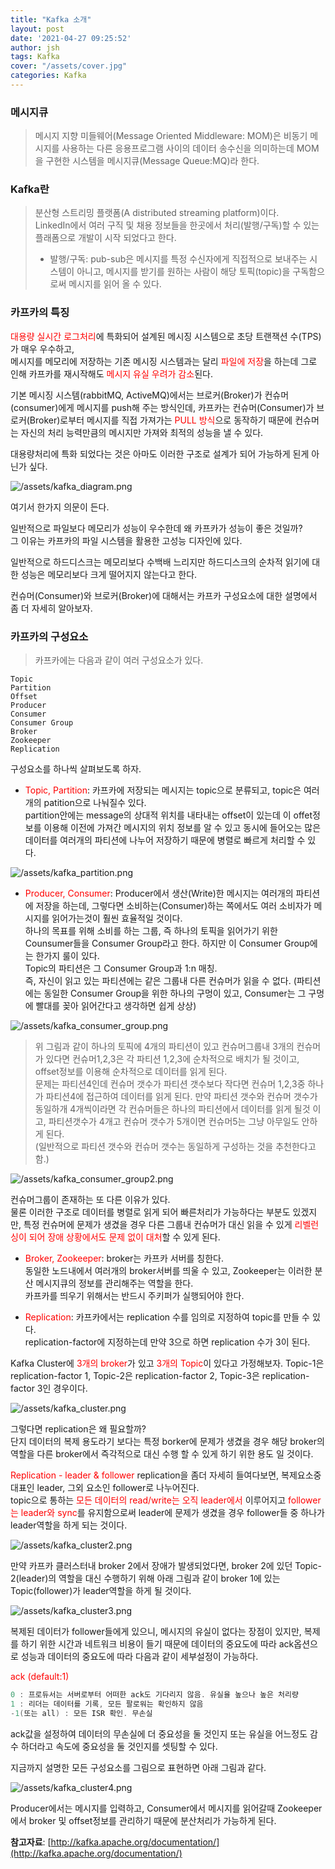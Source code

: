 ```yaml
---
title: "Kafka 소개"
layout: post
date: '2021-04-27 09:25:52'
author: jsh
tags: Kafka
cover: "/assets/cover.jpg"
categories: Kafka
---
```


### 메시지큐

> 메시지 지향 미들웨어(Message Oriented Middleware: MOM)은 비동기 메시지를 사용하는 다른 응용프로그램 사이의 데이터 송수신을 의미하는데 MOM을 구현한 시스템을 메시지큐(Message Queue:MQ)라 한다.
    
### Kafka란
> 분산형 스트리밍 플랫폼(A distributed streaming platform)이다.   
> LinkedIn에서 여러 구직 및 채용 정보들을 한곳에서 처리(발행/구독)할 수 있는 플래폼으로 개발이 시작 되었다고 한다.   
> * 발행/구독: pub-sub은 메시지를 특정 수신자에게 직접적으로 보내주는 시스템이 아니고, 메시지를 받기를 원하는 사람이 해당 토픽(topic)을 구독함으로써 메시지를 읽어 올 수 있다.
 
### 카프카의 특징
<font color="red">대용량 실시간 로그처리</font>에 특화되어 설계된 메시징 시스템으로 초당 트랜잭션 수(TPS)가 매우 우수하고,   
메시지를 메모리에 저장하는 기존 메시징 시스템과는 달리 <font color="red">파일에 저장</font>을 하는데 그로 인해 카프카를 재시작해도 <font color="red">메시지 유실 우려가 감소</font>된다.
   
기본 메시징 시스템(rabbitMQ, ActiveMQ)에서는 브로커(Broker)가 컨슈머(consumer)에게 메시지를 push해 주는 방식인데, 카프카는 컨슈머(Consumer)가 브로커(Broker)로부터 메시지를 직접 가져가는 <font color="red">PULL 방식</font>으로 동작하기 때문에 컨슈머는 자신의 처리 능력만큼의 메시지만 가져와 최적의 성능을 낼 수 있다.
   
대용량처리에 특화 되었다는 것은 아마도 이러한 구조로 설계가 되어 가능하게 된게 아닌가 싶다.

![/assets/kafka_diagram.png](/assets/kafka_diagram.png)

여기서 한가지 의문이 든다.
   
일반적으로 파일보다 메모리가 성능이 우수한데 왜 카프카가 성능이 좋은 것일까?   
그 이유는 카프카의 파일 시스템을 활용한 고성능 디자인에 있다.
   
일반적으로 하드디스크는 메모리보다 수백배 느리지만 하드디스크의 순차적 읽기에 대한 성능은 메모리보다 크게 떨어지지 않는다고 한다.
   
컨슈머(Consumer)와 브로커(Broker)에 대해서는 카프카 구성요소에 대한 설명에서 좀 더 자세히 알아보자.

### 카프카의 구성요소
> 카프카에는 다음과 같이 여러 구성요소가 있다.

```
Topic
Partition
Offset
Producer
Consumer
Consumer Group
Broker
Zookeeper
Replication
```

구성요소를 하나씩 살펴보도록 하자.

+ <font color="red">Topic, Partition</font>: 카프카에 저장되는 메시지는 topic으로 분류되고, topic은 여러개의 patition으로 나눠질수 있다.   
  partition안에는 message의 상대적 위치를 내타내는 offset이 있는데 이 offet정보를 이용해 이전에 가져간 메시지의 위치 정보를 알 수 있고 동시에 들어오는 많은 데이터를 여러개의 파티션에 나누어 저장하기 때문에 병렬로 빠르게 처리할 수 있다.

![/assets/kafka_partition.png](/assets/kafka_partition.png)

+ <font color="red">Producer, Consumer</font>: Producer에서 생산(Write)한 메시지는 여러개의 파티션에 저장을 하는데, 그렇다면 소비하는(Consumer)하는 쪽에서도 여러 소비자가 메시지를 읽어가는것이 훨씬 효율적일 것이다.   
  하나의 목표를 위해 소비를 하는 그룹, 즉 하나의 토픽을 읽어가기 위한 Counsumer들을 Consumer Group라고 한다.
  하지만 이 Consumer Group에는 한가지 룰이 있다.    
  Topic의 파티션은 그 Consumer Group과 1:n 매칭.   
  즉, 자신이 읽고 있는 파티션에는 같은 그룹내 다른 컨슈머가 읽을 수 없다. 
  (파티션에는 동일한 Consumer Group을 위한 하나의 구멍이 있고, Consumer는 그 구멍에 빨대를 꽂아 읽어간다고 생각하면 쉽게 상상)

![/assets/kafka_consumer_group.png](/assets/kafka_consumer_group.png)

> 위 그림과 같이 하나의 토픽에 4개의 파티션이 있고 컨슈머그룹내 3개의 컨슈머가 있다면 컨슈머1,2,3은 각 파티션 1,2,3에 순차적으로 배치가 될 것이고, 
> offset정보를 이용해 순차적으로 데이터를 읽게 된다.    
> 문제는 파티션4인데 컨슈머 갯수가 파티션 갯수보다 작다면 컨슈머 1,2,3중 하나가 파티션4에 접근하여 데이터를 읽게 된다. 
> 만약 파티션 갯수와 컨슈머 갯수가 동일하개 4개씩이라면 각 컨슈머들은 하나의 파티션에서 데이터를 읽게 될것 이고, 
> 파티션갯수가 4개고 컨슈머 갯수가 5개이면 컨슈머5는 그냥 아무일도 안하게 된다.   
> (일반적으로 파티션 갯수와 컨슈머 갯수는 동일하게 구성하는 것을 추천한다고 함.)

![/assets/kafka_consumer_group2.png](/assets/kafka_consumer_group2.png)

컨슈머그룹이 존재하는 또 다른 이유가 있다.    
물론 이러한 구조로 데이터를 병렬로 읽게 되어 빠른처리가 가능하다는 부분도 있겠지만, 특정 컨슈머에 문제가 생겼을 경우 다른 그룹내 컨슈머가 대신 읽을 수 있게 
<font color="red">리벨런싱이 되어 장애 상황에서도 문제 없이 대처</font>할 수 있게 된다.

+ <font color="red">Broker, Zookeeper</font>: broker는 카프카 서버를 칭한다.   
  동일한 노드내에서 여러개의 broker서버를 띄울 수 있고, Zookeeper는 이러한 분산 메시지큐의 정보를 관리해주는 역할을 한다.   
  카프카를 띄우기 위해서는 반드시 주키퍼가 실행되어야 한다.

+ <font color="red">Replication</font>: 카프카에서는 replication 수를 임의로 지정하여 topic를 만들 수 있다.   
  replication-factor에 지정하는데 만약 3으로 하면 replication 수가 3이 된다.

Kafka Cluster에 <font color="red">3개의 broker</font>가 있고 <font color="red">3개의 Topic</font>이 있다고 가정해보자.
Topic-1은 replication-factor 1, Topic-2은 replication-factor 2, Topic-3은 replication-factor 3인 경우이다.

![/assets/kafka_cluster.png](/assets/kafka_cluster.png)

그렇다면 replication은 왜 필요할까?   
단지 데이터의 복제 용도라기 보다는 특정 borker에 문제가 생겼을 경우 해당 broker의 역할을 다른 broker에서 즉각적으로 대신 수행 할 수 있게 하기 위한 용도 일 것이다.

<font color="red">Replication - leader & follower</font>
replication을 좀더 자세히 들여다보면, 복제요소중 대표인 leader, 그외 요소인 follower로 나누어진다.   
topic으로 통하는 <font color="red">모든 데이터의 read/write는 오직 leader에서</font> 이루어지고 <font color="red">follower는 leader와 sync</font>를 유지함으로써 leader에 문제가 생겼을 경우 follower들 중 하나가 leader역할을 하게 되는 것이다.

![/assets/kafka_cluster2.png](/assets/kafka-docker-cluster2.png)

만약 카프카 클러스터내 broker 2에서 장애가 발생되었다면, broker 2에 있던 Topic-2(leader)의 역할을 대신 수행하기 위해 아래 그림과 같이 broker 1에 있는 Topic(follower)가 leader역할을 하게 될 것이다.

![/assets/kafka_cluster3.png](/assets/kafka-docker-cluster3.png)

복제된 데이터가 follower들에게 있으니, 메시지의 유실이 없다는 장점이 있지만, 복제를 하기 위한 시간과 네트워크 비용이 들기 때문에 데이터의 중요도에 따라 ack옵션으로 성능과 데이터의 중요도에 따라 다음과 같이 세부설정이 가능하다.

<font color="red">ack (default:1)</font>

```groovy
0 : 프로듀서는 서버로부터 어떠한 ack도 기다리지 않음. 유실율 높으나 높은 처리량
1 : 리더는 데이터를 기록, 모든 팔로워는 확인하지 않음
-1(또는 all) : 모든 ISR 확인. 무손실
```

ack값을 설정하여 데이터의 무손실에 더 중요성을 둘 것인지 또는 유실을 어느정도 감수 하더라고 속도에 중요성을 둘 것인지를 셋팅할 수 있다.

지금까지 설명한 모든 구성요소를 그림으로 표현하면 아래 그림과 같다.

![/assets/kafka_cluster4.png](/assets/kafka-docker-cluster4.png)

Producer에서는 메시지를 입력하고, Consumer에서 메시지를 읽어갈때 Zookeeper에서 broker 및 offset정보를 관리하기 때문에 분산처리가 가능하게 된다.

<b>참고자료</b>: [http://kafka.apache.org/documentation/](http://kafka.apache.org/documentation/)
